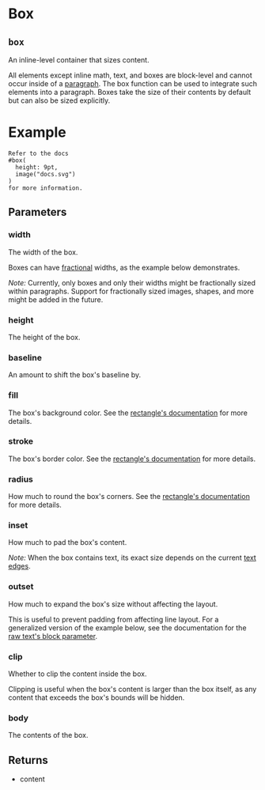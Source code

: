 # Box

## `box`

An inline-level container that sizes content.

All elements except inline math, text, and boxes are block-level and cannot
occur inside of a [paragraph]($par). The box function can be used to
integrate such elements into a paragraph. Boxes take the size of their
contents by default but can also be sized explicitly.

# Example
```example
Refer to the docs
#box(
  height: 9pt,
  image("docs.svg")
)
for more information.
```

## Parameters

### width 

The width of the box.

Boxes can have [fractional]($fraction) widths, as the example below
demonstrates.

_Note:_ Currently, only boxes and only their widths might be fractionally
sized within paragraphs. Support for fractionally sized images, shapes,
and more might be added in the future.



### height 

The height of the box.

### baseline 

An amount to shift the box's baseline by.



### fill 

The box's background color. See the
[rectangle's documentation]($rect.fill) for more details.

### stroke 

The box's border color. See the
[rectangle's documentation]($rect.stroke) for more details.

### radius 

How much to round the box's corners. See the
[rectangle's documentation]($rect.radius) for more details.

### inset 

How much to pad the box's content.

_Note:_ When the box contains text, its exact size depends on the
current [text edges]($text.top-edge).



### outset 

How much to expand the box's size without affecting the layout.

This is useful to prevent padding from affecting line layout. For a
generalized version of the example below, see the documentation for the
[raw text's block parameter]($raw.block).



### clip 

Whether to clip the content inside the box.

Clipping is useful when the box's content is larger than the box itself,
as any content that exceeds the box's bounds will be hidden.



### body 

The contents of the box.

## Returns

- content


